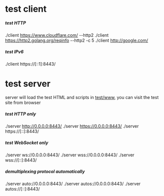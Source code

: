 # test client
##### test HTTP
./client https://www.cloudflare.com/ --http2
./client https://http2.golang.org/reqinfo --http2 -c 5
./client http://google.com/

##### test IPv6
./client https://[::1]:8443/

# test server
server will load the test HTML and scripts in [test/www](https://github.com/Jamol/kuma/tree/master/test/www), you can visit the test site from browser

##### test HTTP only
./server http://0.0.0.0:8443/
./server https://0.0.0.0:8443/
./server https://[::]:8443/

##### test WebSocket only
./server ws://0.0.0.0:8443/
./server wss://0.0.0.0:8443/
./server wss://[::]:8443/

##### demultiplexing protocol automatically
./server auto://0.0.0.0:8443/
./server autos://0.0.0.0:8443/
./server autos://[::]:8443/

